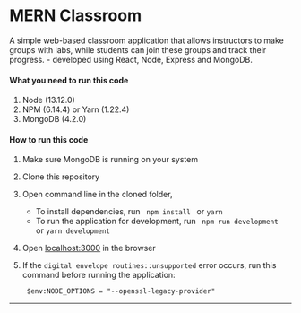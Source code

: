 # MERN Classroom

A simple web-based classroom application that allows instructors to make groups with labs, while students can join these groups and track their progress. - developed using React, Node, Express and MongoDB.

#### What you need to run this code
1. Node (13.12.0)
2. NPM (6.14.4) or Yarn (1.22.4)
3. MongoDB (4.2.0)

####  How to run this code
1. Make sure MongoDB is running on your system
2. Clone this repository
3. Open command line in the cloned folder,
   - To install dependencies, run ```  npm install  ``` or ``` yarn ```
   - To run the application for development, run ```  npm run development  ``` or ``` yarn development ```
4. Open [localhost:3000](http://localhost:3000/) in the browser
5. If the `digital envelope routines::unsupported` error occurs, run this command before running the application:

    ``` $env:NODE_OPTIONS = "--openssl-legacy-provider"```
   
----